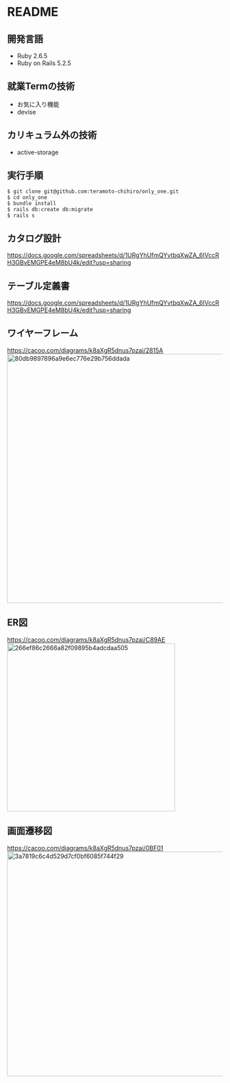 # README
## 開発言語
- Ruby 2.6.5
- Ruby on Rails 5.2.5

## 就業Termの技術
- お気に入り機能
- devise

## カリキュラム外の技術
- active-storage
## 実行手順
```
$ git clone git@github.com:teramoto-chihiro/only_one.git
$ cd only_one
$ bundle install
$ rails db:create db:migrate
$ rails s
```
## カタログ設計
https://docs.google.com/spreadsheets/d/1URgYhUfmQYvtbqXwZA_6IVccRH3GBvEMGPE4eM8bU4k/edit?usp=sharing
## テーブル定義書
https://docs.google.com/spreadsheets/d/1URgYhUfmQYvtbqXwZA_6IVccRH3GBvEMGPE4eM8bU4k/edit?usp=sharing
## ワイヤーフレーム
https://cacoo.com/diagrams/k8aXgR5dnus7pzai/2815A
<img width="581" alt="80db9897896a9e6ec776e29b756ddada" src="https://user-images.githubusercontent.com/79960318/121994669-ab957800-cde0-11eb-892c-ca47dd04d54a.png">                               
## ER図
https://cacoo.com/diagrams/k8aXgR5dnus7pzai/C89AE
<img width="392" alt="266ef86c2666a82f09895b4adcdaa505" src="https://user-images.githubusercontent.com/79960318/121994493-578a9380-cde0-11eb-8307-2851a41dea5d.png">
## 画面遷移図
https://cacoo.com/diagrams/k8aXgR5dnus7pzai/0BF01
<img width="524" alt="3a7819c6c4d529d7cf0bf6085f744f29" src="https://user-images.githubusercontent.com/79960318/121994639-97517b00-cde0-11eb-9d43-fa1d57e9572f.png">
